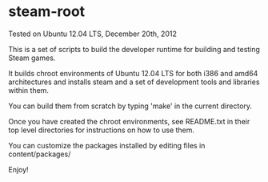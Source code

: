 steam-root
==========

Tested on Ubuntu 12.04 LTS, December 20th, 2012

This is a set of scripts to build the developer runtime for building and testing Steam games.

It builds chroot environments of Ubuntu 12.04 LTS for both i386 and amd64 architectures and installs steam and a set of development tools and libraries within them.

You can build them from scratch by typing 'make' in the current directory.

Once you have created the chroot environments, see README.txt in their top level directories for instructions on how to use them.

You can customize the packages installed by editing files in content/packages/

Enjoy!
